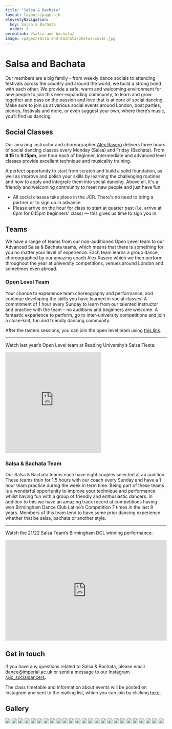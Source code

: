 ```yaml
---
title: "Salsa & Bachata"
layout: layouts/page.njk
eleventyNavigation:
  key: Salsa & Bachata
  order: 3
permalink: /salsa-and-bachata/
image: /pages/salsa-and-bachata/photos/cover.jpg
---
```


# Salsa and Bachata

Our members are a big family - from weekly dance socials to attending
festivals across the country and around the world, we build a strong
bond with each other. We provide a safe, warm and welcoming environment
for new people to join this ever-expanding community, to learn and grow
together and pass on the passion and love that is at core of social
dancing. Make sure to join us at various social events around London,
boat parties, picnics, festivals and more, or even suggest your own,
where there’s music, you’ll find us dancing.

## Social Classes

Our amazing instructor and choreographer [Alex Rasero](/instructors/#alex-rasero) delivers three
hours of social dancing classes every Monday (Salsa) and Friday
(Bachata). From **6.15** to **9.15pm**, one hour each of beginner, intermediate and
advanced level classes provide excellent technique and musicality
training. 

A perfect opportunity to start from scratch and build a solid
foundation, as well as improve and polish your skills by learning the
challenging routines and how to apply and integrate them into social
dancing. Above all, it's a friendly and welcoming community to meet new
people and just have fun.

- All social classes take place in the JCR. There's no need to bring a
  partner or to sign up in advance.
- Please arrive on the hour for class to start at quarter past
  (i.e. arrive at 6pm for 6.15pm beginners' class) — this gives us time to
  sign you in.

## Teams

We have a range of teams from our non-auditioned Open Level team to our
Advanced Salsa & Bachata teams, which means that there is something for
you no matter your level of experience. Each team learns a group dance,
choreographed by our amazing coach Alex Rasero which we then perform
throughout the year at university competitions, venues around London and
sometimes even abroad.

### Open Level Team

Your chance to experience team choreography and performance, and
continue developing the skills you have learned in social classes\! A
commitment of 1 hour every Sunday to learn from our talented instructor
and practice with the team – no auditions and beginners are welcome. A
fantastic experience to perform, go to inter-university competitions and
join a close-knit, fun and friendly dancing community.

After the tasters sessions, you can join the open level team using [this link](https://forms.office.com/Pages/ResponsePage.aspx?id=DQSIkWdsW0yxEjajBLZtrQAAAAAAAAAAAAMAADLXB81UMlhHSlJaOEY0WjdTSFFTRUIzM0hYTURMSS4u).

---

Watch last year’s Open Level team at Reading University’s Salsa Fiesta:

<iframe width="auto" height="315" src="https://www.youtube.com/embed/Bn_uZP8bf4k?si=Fdy-ApnNXmyipMA5" title="YouTube video player" frameborder="0" allow="accelerometer; autoplay; clipboard-write; encrypted-media; gyroscope; picture-in-picture; web-share" allowfullscreen></iframe>

### Salsa & Bachata Team

Our Salsa & Bachata teams each have eight couples selected at an
audition. These teams train for 1.5 hours with our coach every Sunday
and have a 1 hour team practice during the week in term time. Being part
of these teams is a wonderful opportunity to improve your technique and
performance whilst having fun with a group of friendly and enthusiastic
dancers. In addition to this we have an amazing track record at
competitions having won Birmingham Dance Club Latino’s Competition 7
times in the last 8 years. Members of this team tend to have some prior
dancing experience whether that be salsa, bachata or another style.

---

Watch the 21/22 Salsa Team’s Birmingham DCL winning performance:

<iframe width="100%" height="315" src="https://www.youtube.com/embed/1MFMvPnjsrU?si=6ic7mwcHw_7HPdmw" title="YouTube video player" frameborder="0" allow="accelerometer; autoplay; clipboard-write; encrypted-media; gyroscope; picture-in-picture; web-share" allowfullscreen></iframe>

## Get in touch

If you have any questions related to Salsa & Bachata, please email
<dance@imperial.ac.uk> or send a message to our Instagram
[@ic\_socialdancers](https://www.instagram.com/ic_socialdancers/).

The class timetable and information about events will be posted on
Instagram and sent to the mailing list, which you can join by clicking
[here](https://mailman.ic.ac.uk/mailman/listinfo/icu-dance).

## Gallery

![](/pages/salsa-and-bachata/photos/0ef427cde7e7fc6e289d61c34a327dc4.jpg)
![](/pages/salsa-and-bachata/photos/135619f445ab52a6808b70e1516da813.jpg)
![](/pages/salsa-and-bachata/photos/19ee2b1bed344c99c97799e7e2e05b89.jpg)
![](/pages/salsa-and-bachata/photos/1bd4aa955dc8c5c9d3b56f7ca1965176.jpg)
![](/pages/salsa-and-bachata/photos/277f4cac4671686cbfaaa3fe03d975a8.jpg)
![](/pages/salsa-and-bachata/photos/3043f6557a7ee11a00e430a0f5c3dde1.jpg)
![](/pages/salsa-and-bachata/photos/4f898b4503e3576f0351ffd79cdad889.jpg)
![](/pages/salsa-and-bachata/photos/51430d03be44baee3f79fdc94c5bf1b8.jpg)
![](/pages/salsa-and-bachata/photos/532194f2535b86bc064ceefcf24d2105.jpg)
![](/pages/salsa-and-bachata/photos/5fae8062669993e15eed75275d38c641.jpg)
![](/pages/salsa-and-bachata/photos/609398b7bd84d27ba5b4a101e138374a.jpg)
![](/pages/salsa-and-bachata/photos/659477272aa2d8674e74e733ecec25d7.jpg)
![](/pages/salsa-and-bachata/photos/6cba61ebc9299c9cdf6a50b2cd2ff11a.jpg)
![](/pages/salsa-and-bachata/photos/6d2f6be15a54e38675c16df6b4c20f22.jpg)
![](/pages/salsa-and-bachata/photos/7e370b47e04cd7a422c08d30f3dec4e7.jpg)
![](/pages/salsa-and-bachata/photos/8b4951ea5d1d4e92b34044cd54c21eaf.jpg)
![](/pages/salsa-and-bachata/photos/a081eab95fa8620437efb9fd9b93c245.jpg)
![](/pages/salsa-and-bachata/photos/a8999e22643b54d4f09e0927f7a7b9a3.jpg)
![](/pages/salsa-and-bachata/photos/a8bd41e4892a8862937772985ed6acd6.jpg)
![](/pages/salsa-and-bachata/photos/aa7cb2ed4f691717261d7fe403099650.jpg)
![](/pages/salsa-and-bachata/photos/cc42909fc924d9c86fb943a8c74e7fbb.jpg)
![](/pages/salsa-and-bachata/photos/d5b711e70c846005826302cbbb02e52d.jpg)
![](/pages/salsa-and-bachata/photos/e067965d5910b536e3da60ead0f91eeb.jpg)
![](/pages/salsa-and-bachata/photos/fb9eed93ff526d6b07d33ca5defd56ba.jpg)
![](/pages/salsa-and-bachata/photos/ff34b2d705fa08f44b6611b6fbe143c4.jpg)
